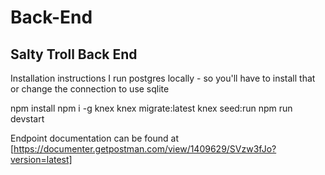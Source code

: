 # Back-End

## Salty Troll Back End

Installation instructions
I run postgres locally - so you'll have to install that or change the connection to use sqlite

npm install
npm i -g knex
knex migrate:latest
knex seed:run
npm run devstart


Endpoint documentation can be found at [https://documenter.getpostman.com/view/1409629/SVzw3fJo?version=latest]